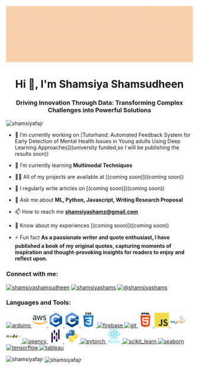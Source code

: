 <img src="https://github.com/shamsiyafajr/shamsiyafajr/blob/main/me.gif?raw=true"> 

<h1 align="center">Hi 👋, I'm Shamsiya Shamsudheen</h1>
<h3 align="center">Driving Innovation Through Data: Transforming Complex Challenges into Powerful Solutions</h3>

<p align="left"> <img src="https://komarev.com/ghpvc/?username=shamsiyafajr&label=Profile%20views&color=0e75b6&style=flat" alt="shamsiyafajr" /> </p>

- 🔭 I’m currently working on [Tutorhand: Automated Feedback System for Early Detection of Mental Health Issues in Young adults Using Deep Learning Approaches]((university funded,so I will be publishing the results soon))

- 🌱 I’m currently learning **Multimodal Techniques**

- 👨‍💻 All of my projects are available at [(coming soon)]((coming soon))

- 📝 I regularly write articles on [(coming soon)]((coming soon))

- 💬 Ask me about **ML, Python, Javascript, Writing Research Proposal**

- 📫 How to reach me **shamsiyashamz@gmail.com**

- 📄 Know about my experiences [(coming soon)]((coming soon))

- ⚡ Fun fact **As a passionate writer and quote enthusiast, I have published a book of my original quotes, capturing moments of inspiration and thought-provoking insights for readers to enjoy and reflect upon.**

<h3 align="left">Connect with me:</h3>
<p align="left">
<a href="https://linkedin.com/in/shamsiyashamsudheen" target="blank"><img align="center" src="https://raw.githubusercontent.com/rahuldkjain/github-profile-readme-generator/master/src/images/icons/Social/linked-in-alt.svg" alt="shamsiyashamsudheen" height="30" width="40" /></a>
<a href="https://kaggle.com/shamsiyashams" target="blank"><img align="center" src="https://raw.githubusercontent.com/rahuldkjain/github-profile-readme-generator/master/src/images/icons/Social/kaggle.svg" alt="shamsiyashams" height="30" width="40" /></a>
<a href="https://medium.com/@shamsiyashams" target="blank"><img align="center" src="https://raw.githubusercontent.com/rahuldkjain/github-profile-readme-generator/master/src/images/icons/Social/medium.svg" alt="@shamsiyashams" height="30" width="40" /></a>
</p>

<h3 align="left">Languages and Tools:</h3>
<p align="left"> <a href="https://www.arduino.cc/" target="_blank" rel="noreferrer"> <img src="https://cdn.worldvectorlogo.com/logos/arduino-1.svg" alt="arduino" width="40" height="40"/> </a> <a href="https://aws.amazon.com" target="_blank" rel="noreferrer"> <img src="https://raw.githubusercontent.com/devicons/devicon/master/icons/amazonwebservices/amazonwebservices-original-wordmark.svg" alt="aws" width="40" height="40"/> </a> <a href="https://www.cprogramming.com/" target="_blank" rel="noreferrer"> <img src="https://raw.githubusercontent.com/devicons/devicon/master/icons/c/c-original.svg" alt="c" width="40" height="40"/> </a> <a href="https://www.w3schools.com/cpp/" target="_blank" rel="noreferrer"> <img src="https://raw.githubusercontent.com/devicons/devicon/master/icons/cplusplus/cplusplus-original.svg" alt="cplusplus" width="40" height="40"/> </a> <a href="https://www.w3schools.com/css/" target="_blank" rel="noreferrer"> <img src="https://raw.githubusercontent.com/devicons/devicon/master/icons/css3/css3-original-wordmark.svg" alt="css3" width="40" height="40"/> </a><a href="https://firebase.google.com/" target="_blank" rel="noreferrer"> <img src="https://www.vectorlogo.zone/logos/firebase/firebase-icon.svg" alt="firebase" width="40" height="40"/> </a> <a href="https://git-scm.com/" target="_blank" rel="noreferrer"> <img src="https://www.vectorlogo.zone/logos/git-scm/git-scm-icon.svg" alt="git" width="40" height="40"/> </a> <a href="https://www.w3.org/html/" target="_blank" rel="noreferrer"> <img src="https://raw.githubusercontent.com/devicons/devicon/master/icons/html5/html5-original-wordmark.svg" alt="html5" width="40" height="40"/> </a> <a href="https://developer.mozilla.org/en-US/docs/Web/JavaScript" target="_blank" rel="noreferrer"> <img src="https://raw.githubusercontent.com/devicons/devicon/master/icons/javascript/javascript-original.svg" alt="javascript" width="40" height="40"/> </a> <a href="https://www.mysql.com/" target="_blank" rel="noreferrer"> <img src="https://raw.githubusercontent.com/devicons/devicon/master/icons/mysql/mysql-original-wordmark.svg" alt="mysql" width="40" height="40"/> </a> <a href="https://nodejs.org" target="_blank" rel="noreferrer"> <img src="https://raw.githubusercontent.com/devicons/devicon/master/icons/nodejs/nodejs-original-wordmark.svg" alt="nodejs" width="40" height="40"/> </a> <a href="https://opencv.org/" target="_blank" rel="noreferrer"> <img src="https://www.vectorlogo.zone/logos/opencv/opencv-icon.svg" alt="opencv" width="40" height="40"/> </a> <a href="https://pandas.pydata.org/" target="_blank" rel="noreferrer"> <img src="https://raw.githubusercontent.com/devicons/devicon/2ae2a900d2f041da66e950e4d48052658d850630/icons/pandas/pandas-original.svg" alt="pandas" width="40" height="40"/> </a> <a href="https://www.python.org" target="_blank" rel="noreferrer"> <img src="https://raw.githubusercontent.com/devicons/devicon/master/icons/python/python-original.svg" alt="python" width="40" height="40"/> </a> <a href="https://pytorch.org/" target="_blank" rel="noreferrer"> <img src="https://www.vectorlogo.zone/logos/pytorch/pytorch-icon.svg" alt="pytorch" width="40" height="40"/> </a> <a href="https://reactjs.org/" target="_blank" rel="noreferrer"> <img src="https://raw.githubusercontent.com/devicons/devicon/master/icons/react/react-original-wordmark.svg" alt="react" width="40" height="40"/> </a> <a href="https://scikit-learn.org/" target="_blank" rel="noreferrer"> <img src="https://upload.wikimedia.org/wikipedia/commons/0/05/Scikit_learn_logo_small.svg" alt="scikit_learn" width="40" height="40"/> </a> <a href="https://seaborn.pydata.org/" target="_blank" rel="noreferrer"> <img src="https://seaborn.pydata.org/_images/logo-mark-lightbg.svg" alt="seaborn" width="40" height="40"/> </a> <a href="https://www.tensorflow.org" target="_blank" rel="noreferrer"> <img src="https://www.vectorlogo.zone/logos/tensorflow/tensorflow-icon.svg" alt="tensorflow" width="40" height="40"/> </a> <a href="https://public.tableau.com/app/profile/giorgio.carbone3907" target="blank" rel="noreferrer"> <img src="https://img.icons8.com/color/512/tableau-software.png" alt="tableau" width="40" height="40" /> </a>

</p>

<p><img align="left" src="https://github-readme-stats.vercel.app/api/top-langs?username=shamsiyafajr&show_icons=true&locale=en&layout=compact" alt="shamsiyafajr" /></p>

<p>&nbsp;<img align="center" src="https://github-readme-stats.vercel.app/api?username=shamsiyafajr&show_icons=true&locale=en" alt="shamsiyafajr" /></p>
